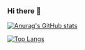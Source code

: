 ### Hi there 👋


[![Anurag's GitHub stats](https://github-readme-stats.vercel.app/api?username=satabie)](https://github.com/anuraghazra/github-readme-stats)

[![Top Langs](https://github-readme-stats.vercel.app/api/top-langs/?username=stabie
)](https://github.com/anuraghazra/github-readme-stats)
